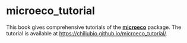 # microeco_tutorial

This book gives comprehensive tutorials of the [**microeco**](https://github.com/ChiLiubio/microeco)  package.
The tutorial is available at https://chiliubio.github.io/microeco_tutorial/.
